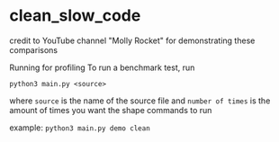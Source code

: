 # clean_slow_code
 credit to YouTube channel "Molly Rocket" for demonstrating these comparisons

 Running for profiling
 To run a benchmark test, run
 ```
 python3 main.py <source>
```
where `source` is the name of the source file and `number of times` is the amount of times you want the shape commands to run

example: `python3 main.py demo clean`

